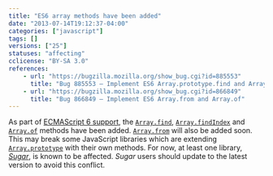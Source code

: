 ```yaml
---
title: "ES6 array methods have been added"
date: "2013-07-14T19:12:37-04:00"
categories: ["javascript"]
tags: []
versions: ["25"]
statuses: "affecting"
cclicense: "BY-SA 3.0"
references:
    - url: "https://bugzilla.mozilla.org/show_bug.cgi?id=885553"
      title: "Bug 885553 – Implement ES6 Array.prototype.find and Array.prototype.findIndex"
    - url: "https://bugzilla.mozilla.org/show_bug.cgi?id=866849"
      title: "Bug 866849 – Implement ES6 Array.from and Array.of"
---
```

As part of [ECMAScript 6 support](https://developer.mozilla.org/docs/Web/JavaScript/ECMAScript_6_support_in_Mozilla), the [`Array.find`](https://developer.mozilla.org/docs/Web/JavaScript/Reference/Global_Objects/Array/find), [`Array.findIndex`](https://developer.mozilla.org/docs/Web/JavaScript/Reference/Global_Objects/Array/findIndex) and [`Array.of`](https://developer.mozilla.org/docs/Web/JavaScript/Reference/Global_Objects/Array/of) methods have been added. [`Array.from`](https://developer.mozilla.org/docs/Web/JavaScript/Reference/Global_Objects/Array/from) will also be added soon. This may break some JavaScript libraries which are extending [`Array.prototype`](https://developer.mozilla.org/docs/Web/JavaScript/Reference/Global_Objects/Array/prototype) with their own methods. For now, at least one library, [*Sugar*](https://bugzilla.mozilla.org/show_bug.cgi?id=903755), is known to be affected. *Sugar* users should update to the latest version to avoid this conflict.
